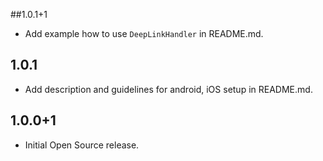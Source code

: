 ##1.0.1+1

- Add example how to use `DeepLinkHandler` in README.md.

## 1.0.1

- Add description and guidelines for android, iOS setup in README.md.

## 1.0.0+1

- Initial Open Source release.